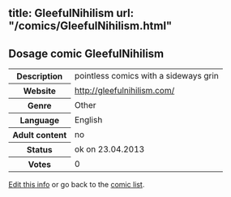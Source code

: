 title: GleefulNihilism
url: "/comics/GleefulNihilism.html"
---
Dosage comic GleefulNihilism
-----------------------------------------

<table class="comicinfo">
<tr>
<th>Description</th><td>pointless comics with a sideways grin</td>
</tr>
<tr>
<th>Website</th><td><a href="http://gleefulnihilism.com/">http://gleefulnihilism.com/</a></td>
</tr>
<tr>
<th>Genre</th><td>Other</td>
</tr>
<tr>
<th>Language</th><td>English</td>
</tr>
<tr>
<th>Adult content</th><td>no</td>
</tr>
<tr>
<th>Status</th><td>ok on 23.04.2013</td>
</tr>
<tr>
<th>Votes</th><td>0</div></td>
</tr>
</table>

[Edit this info](/comics/GleefulNihilism_edit.html) or go back to the [comic list](../comic-index.html).
